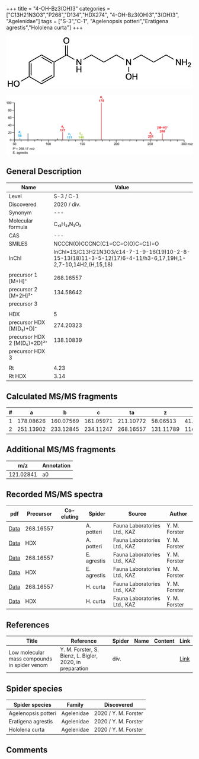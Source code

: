 +++
title = "4-OH-Bz3(OH)3"
categories = ["C13H21N3O3","P268","D134","HDX274",
"4-OH-Bz3(OH)3","3(OH)3",
"Agelenidae"]
tags = ["S-3","C-1",
"Agelenopsis potteri","Eratigena agrestis","Hololena curta"]
+++

![](/img/4-OH-Bz3(OH)3.png)

![](/img_MSMS/268_4-OH-Bz3(OH)3_Ea.png?classes=border)

## General Description

| Name                        | Value       |
|-----------------------------|-------------|
| Level                       | S-3 / C-1   |
| Discovered                  | 2020 / div. |
| Synonym                     | ---         |
| Molecular formula           | C₁₃H₂₁N₃O₃  |
| CAS                         | ---         |
| SMILES | NCCCN(O)CCCNC(C1=CC=C(O)C=C1)=O  |
| InChI  | InChI=1S/C13H21N3O3/c14-7-1-9-16(19)10-2-8-15-13(18)11-3-5-12(17)6-4-11/h3-6,17,19H,1-2,7-10,14H2,(H,15,18)  |
|                             |             |
| precursor 1 [M+H]⁺          | 268.16557   |
| precursor 2 [M+2H]²⁺        | 134.58642   |
| precursor 3                 |             |
|                             |             |
| HDX                         | 5           |
| precursor HDX   [M(D₅)+D]⁺   | 274.20323   |
| precursor HDX 2 [M(D₅)+2D]²⁺ | 138.10839   |
| precursor HDX 3             |             |
|                             |             |
| Rt                          | 4.23        |
| Rt HDX                      | 3.14            |

## Calculated MS/MS fragments

| # | a         | b         | c         | ta        | z         | y         | tz        |
|---|-----------|-----------|-----------|-----------|-----------|-----------|-----------|
| 1 | 178.08626 | 160.07569 | 161.05971 | 211.10772 | 58.06513 | 41.03858 | 91.08659 |
| 2 | 251.13902 | 233.12845 | 234.11247 | 268.16557 | 131.11789 | 114.09134 | 148.14444 |

## Additional MS/MS fragments

| m/z | Annotation |
|-----|------------|
| 121.02841 | a0         |

## Recorded MS/MS spectra

| pdf                                              | Precursor | Co-eluting | Spider      | Source                       | Author        |
|--------------------------------------------------|-----------|------------|-------------|------------------------------|---------------|
| [Data](/pdf/A-potteri/268_4-OH-Bz3(OH)3_Ap.pdf) | 268.16557 |           | A. potteri | Fauna Laboratories Ltd., KAZ | Y. M. Forster |
| [Data](/pdf/A-potteri/268_4-OH-Bz3(OH)3_Ap_HDX.pdf) | HDX |           | A. potteri | Fauna Laboratories Ltd., KAZ | Y. M. Forster |
| [Data](/pdf/E-agrestis/268_4-OH-Bz3(OH)3_Ea.pdf) |268.16557 |            | E. agrestis | Fauna Laboratories Ltd., KAZ | Y. M. Forster |
| [Data](/pdf/E-agrestis/268_4-OH-Bz3(OH)3_Ea_HDX.pdf) | HDX |            | E. agrestis | Fauna Laboratories Ltd., KAZ | Y. M. Forster |
| [Data](/pdf/H-curta/268_4-OH-Bz3(OH)3_Hc.pdf) | 268.16557 |           | H. curta | Fauna Laboratories Ltd., KAZ | Y. M. Forster |
| [Data](/pdf/H-curta/268_4-OH-Bz3(OH)3_Hc_HDX.pdf) | HDX |           | H. curta | Fauna Laboratories Ltd., KAZ | Y. M. Forster |

## References

| Title | Reference | Spider | Name | Content | Link |
|-------|-----------|--------|------|---------|------|
| Low molecular mass compounds in spider venom      | Y. M. Forster, S. Bienz, L. Bigler, 2020, in preparation          | div.       |   |   | [Link](unknown) |

## Spider species

| Spider species     | Family     | Discovered           |
|--------------------|------------|----------------------|
| Agelenopsis potteri | Agelenidae | 2020 / Y. M. Forster |
| Eratigena agrestis | Agelenidae | 2020 / Y. M. Forster |
| Hololena curta | Agelenidae | 2020 / Y. M. Forster |

## Comments